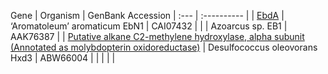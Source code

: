 
 Gene | Organism | GenBank Accession |
 :--- | :---------- |
| [EbdA]() | ‘Aromatoleum’ aromaticum EbN1 | CAI07432 |
| []() | Azoarcus sp. EB1 | AAK76387 |
| [Putative alkane C2-methylene hydroxylase, alpha subunit (Annotated as molybdopterin oxidoreductase)]() | Desulfococcus oleovorans Hxd3 | ABW66004 |
| []() | | |

